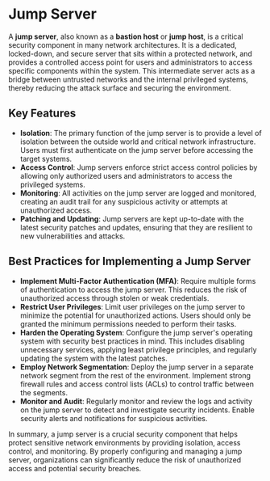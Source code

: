 # Jump Server

A **jump server**, also known as a **bastion host** or **jump host**, is a critical security component in many network architectures. It is a dedicated, locked-down, and secure server that sits within a protected network, and provides a controlled access point for users and administrators to access specific components within the system. This intermediate server acts as a bridge between untrusted networks and the internal privileged systems, thereby reducing the attack surface and securing the environment.

## Key Features

- **Isolation**: The primary function of the jump server is to provide a level of isolation between the outside world and critical network infrastructure. Users must first authenticate on the jump server before accessing the target systems.
- **Access Control**: Jump servers enforce strict access control policies by allowing only authorized users and administrators to access the privileged systems.
- **Monitoring**: All activities on the jump server are logged and monitored, creating an audit trail for any suspicious activity or attempts at unauthorized access.
- **Patching and Updating**: Jump servers are kept up-to-date with the latest security patches and updates, ensuring that they are resilient to new vulnerabilities and attacks.

## Best Practices for Implementing a Jump Server

- **Implement Multi-Factor Authentication (MFA)**: Require multiple forms of authentication to access the jump server. This reduces the risk of unauthorized access through stolen or weak credentials.
- **Restrict User Privileges**: Limit user privileges on the jump server to minimize the potential for unauthorized actions. Users should only be granted the minimum permissions needed to perform their tasks.
- **Harden the Operating System**: Configure the jump server's operating system with security best practices in mind. This includes disabling unnecessary services, applying least privilege principles, and regularly updating the system with the latest patches.
- **Employ Network Segmentation**: Deploy the jump server in a separate network segment from the rest of the environment. Implement strong firewall rules and access control lists (ACLs) to control traffic between the segments.
- **Monitor and Audit**: Regularly monitor and review the logs and activity on the jump server to detect and investigate security incidents. Enable security alerts and notifications for suspicious activities.

In summary, a jump server is a crucial security component that helps protect sensitive network environments by providing isolation, access control, and monitoring. By properly configuring and managing a jump server, organizations can significantly reduce the risk of unauthorized access and potential security breaches.